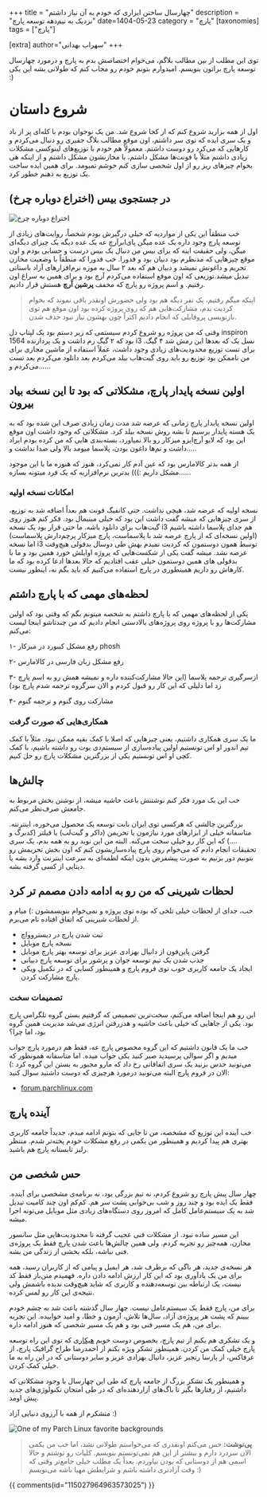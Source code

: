 +++
title = "چهارسال ساختن ابزاری که خودم به آن نیاز داشتم"
description = "نزدیک به نیم‌دهه توسعه پارچ"
date=1404-05-23
category = "پارچ"
[taxonomies]
tags = ["پارچ"]

[extra]
author="سهراب بهدانی"
+++

توی این مطلب از بین مطالب بلاگم، می‌خوام اختصاصش بدم به پارچ و درمورد چهارسال توسعه پارچ براتون بنویسم.
امیدوارم بتونم خودم رو مجاب کنم که طولانی بشه این یکی :)

<!-- more -->

# شروع داستان

اول از همه بزارید شروع کنم که از کجا شروع شد.
من یک نوجوان بودم با کله‌ای پر از باد و یک سری ایده که توی سر داشتم، اون موقع مطالب بلاگ حقیری رو دنبال می‌کردم و کارهایی که می‌کرد رو دوست داشتم. معمولاً هم خودم با توزیع‌های لینوکسی مشکلات زیادی داشتم مثلاً با فونت‌ها مشکل داشتم، با مخازنشون مشکل داشتم و از اینکه هی بخوام چیزهای ریز رو از اول شخصی سازی کنم خوشم نمیومد. برای همین ایده ساخت یک توزیع به ذهنم خطور کرد.

## در جستجوی بیس (اختراع دوباره چرخ)

![اختراع دوباره چرخ](https://s3.amazonaws.com/lowres.cartoonstock.com/history-cavemen-stone_age-prehistoric-wheel-inventing-jhan1287_low.jpg)

خب منطقاً این یکی از مواردیه که خیلی درگیرش بودم شخصاً، روایت‌های زیادی از توسعه پارچ وجود داره یک عده میگن پای‌ابرآرچ عه یک عده دیگه یک چیزای دیگه‌ای میگن، ولی حقیقت اینه که برای بیس من دنبال یک بیس درست و حسابی بودم و اون موقع چیزهایی که مدنظرم بود دبیان بود و فدورا. خب فدورا که منطقاً با وضعیت مخازن تحریم و داغونش نمیشد و دبیان هم که بعد ۲ سال به موزه نرم‌افزارهای آزاد باستانی تبدیل میشد.توزیعی که اون موقع استفاده می‌کردم آرچ بود و برای همین به سراغ اون رفتیم. و اسم پروژه رو پارچ که مخفف **پرشین آرچ** هستش قرار دادیم.

> اینکه میگم رفتیم، یک نفر دیگه هم بود ولی حضورش اونقدر باقی نموند که بخوام کردیت بدم، مشارکت‌هایی هم که روی پروژه کرده بود اون موقع هم توی بازنویسی پروفایلی که انجام دادیم اکثراً چون بهشون نیاز نبود حذف شدن.

وقتی که من پروژه رو شروع کردم سیستمی که زیر دستم بود یک لپتاپ دل inspiron 1564 بود که ۲ گیگ رم داشت و یک پردازنده i3 نسل یک که بعدها این رمش شد ۴ گیگ.
برای تست توزیع محدودیت‌های زیادی وجود داشت، عملاً استفاده از ماشین مجازی برای من ناممکن بود توزیع رو باید روی گیت‌هاب بیلد می‌کردم بعد دانلود می‌کردم بعد تست می‌کردم و......


## اولین نسخه پایدار پارچ، مشکلاتی که بود تا این نسخه بیاد بیرون

اولین نسخه پایدار پارچ زمانی که عرضه شد مدت زمان زیادی صرف این شده بود که به یک هسته پایدار برسیم تا بشه روش نسخه بیلد کرد. مشکلاتی که وجود داشت اون موقع این بود که لایو آرچ‌ایزو میزکار رو بالا نمیاورد، بسته‌بندی هایی که من کرده بودم ایراد داشت و تم‌ها داغون بودن، پلاسما میومد بالا ولی صدا نداشت و.....

از همه بدتر کالامارس بود که عین آدم کار نمی‌کرد، هنوز که هنوزه ما با این موجود مشکل داریم :))) بدترین نرم‌افزاریه که یک فرد میتونه بسازه...... 

### امکانات نسخه اولیه

نسخه اولیه که عرضه شد، هیچی نداشت. حتی کانفیگ فونت هم بعداً اضافه شد به توزیع، از سری چیزهایی که میشه گفت داشت این بود که خیلی مینیمال بود. فکر کنم هنوز روی گیت‌هاب برای دانلود باشه. ما حتی قرار بود یک نسخه i3 هم جدای پلاسما داشته باشیم (اولین نسخه‌ای که از پارچ عرضه شد با پلاسماست، پارچ میزکار پرچم‌دارش پلاسماست) اما نسخه i3 توسط همون دوستمون که کردیت نمیدم بهش طی دوسال بدقولی هیچ‌وقت عرضه نشد. میشه گفت یکی از شکست‌هایی که پروژه اوایلش خورد همین بود و ما با بدقولی های همین دوستمون خیلی عقب افتادیم که حالا بعدها ادعا کرده بود که ما کارهاش رو داریم همینطوری در پارچ استفاده می‌کنیم که باید بگم نه، اینطور نیست.

## لحظه‌های مهمی که با پارچ داشتم

یکی از لحظه‌های مهمی که با پارچ داشتم به شخصه میتونم بگم که وقتی بود که اولین مشارکت‌ها رو با پروژه روی پروژه‌های بالادستی انجام دادیم که من چندتاشو اینجا لیست می‌کنم:

۱- رفع مشکل کیبورد در میزکار phosh

۲- رفع مشکل زبان فارسی در کالامارس

۳- ازسرگیری ترجمه پلاسما (این حالا مشارکت‌کننده داره و نمیشه همش رو به اسم پارچ زد اما دلیلی که این کار رو قبول کردم و الان سرگروه ترجمه شدم پارچ بود)

۴- مشارکت روی گنوم و ترجمه گنوم 


### همکاری‌هایی که صورت گرفت
ما یک سری همکاری داشتیم، یعنی چیزهایی که اصلا با کمک بقیه ممکن نبود.
مثلاً با کمک تیم اندور او اس تونستیم اولین پیاده‌سازی از سیستم‌دی بوت رو داشته باشیم، با کمک کچی او اس تونستیم یکی از بزرگترین مشکلات پارچ رو حل کنیم.



## چالش‌ها
خب این یک مورد فکر کنم نوشتنش باعث حاشیه میشه، از نوشتن بخش مربوط به جامعش صرف‌نظر می‌کنم.

بزرگترین چالشی که هرکسی توی ایران بابت توسعه یک محصول می‌خوره، اینترنته. متاسفانه خیلی از ابزارهای مورد نیازمون یا تحریمن (داکر و گیت‌لب) یا فیلتر (کدبرگ و ....) که این کار رو خیلی سخت می‌کنه.
البته من این نوید رو به همه بدم، یک سری تحقیقات انجام دادم که می‌خوام روی پارچ پیاده‌سازیشون کنم که اون بخش تحریمش رو بتونیم دور بزنیم به صورت پیشفرض بدون اینکه لطمه‌ای به سرعت اینترنت وارد بشه یا دیتایی از کسی گرفته بشه.

## لحظات شیرینی که من رو به ادامه دادن مصمم تر کرد

خب، جدای از لحظات خیلی تلخی که بوده توی پروژه و نمی‌خوام بنویسمشون :) میام و از لحظات شیرینی که اتفاق افتاده نام می‌برم.

- ثبت شدن پارچ در دیستروواچ
- نسخه پارچ موبایل
- گرفتن پاین‌فون از دانیال بهزادی عزیز برای توسعه بهتر پارچ موبایل
- جذب شدن یک تیم توسعه جوان و پرشور برای توسعه پارچ دبیانی
- ایجاد یک جامعه کاربری خوب توی فروم پارچ و همینطور کسایی که در تکمیل ویکی پارچ مشارکت کردن.

### تصمیمات سخت

این رو هم اینجا اضافه می‌کنم، سخت‌ترین تصمیمی که گرفتیم بستن گروه تلگرامی پارچ بود. یکی از جاهایی که خیلی باعث حاشیه و هدررفتن انرژ‌ی می‌شد مدیریت همین گروه بود، اما چرا؟

خب ما یک قانون داشتیم که این گروه مخصوص پارچ عه، فقط هم درمورد پارچ جواب میدیم و اگر سوالی پرسیدید صبر کنید یکی جواب میده.
اما متاسفانه همونطور که می‌تونید حدس بزنید یک سری اتفاقاتی رخ داد که مارو مجبور به بستن این گروه کرد :)
الان در فروم پارچ البته می‌تونید درمورد هرچیزی که دوست داشتید سوال کنید:

- [forum.parchlinux.com](https://forum.parchlinux.com)


## آینده پارچ

خب آینده این توزیع که مشخصه، من تا جایی که بتونم ادامه میدم، جدیداً جامعه کاربری بهتری هم پیدا کردیم و همینطور من یکمی در رفع مشکلات خودم پخته‌تر شدم. منتظر رلیز تابستانه پارچ هم باشید.

## حس شخصی من

چهار سال پیش پارچ رو شروع کردم، نه تیم بزرگی بود، نه برنامه‌ی مشخصی برای آینده. فقط یک ایده بود و چند روز و شب بی‌خوابی پشت سر هم. کم‌کم اون چند کامیت تبدیل شد به یک سیستم‌عامل کامل که امروز روی دستگاه‌های زیادی مثل موبایل می‌تونه اجرا میشه.

این مسیر ساده نبود. از مشکلات فنی عجیب گرفته تا محدودیت‌هایی مثل سانسور مخازن، همه‌چیز رو تجربه کردم. ولی همین چالش‌ها باعث شدن پارچ فقط یک پروژه‌ی فنی نباشه، بلکه بخشی از زندگی من بشه.

هر نسخه‌ی جدید، هر باگی که برطرف شد، هر ایمیل و پیامی که از کاربران رسید، همه برای من یک یادآوری بود که این کار ارزش ادامه دادن داره. فهمیدم متن‌باز فقط کد نیست، یک ارتباطه بین توسعه‌دهنده و کاربری که شاید هیچ‌وقت ندیده باشمش ولی نتیجه‌ی این کار رو لمس کرده.

برای من، پارچ فقط یک سیستم‌عامل نیست. چهار سال گذشته باعث شد به چشم خودم ببینم که پشت هر پروژه‌ی آزاد، سال‌ها تلاش، آزمون و خطا، و امید خوابیده. این تجربه برای من، هم یک مسیر فنی بود و هم یک مسیر شخصی که هنوز ادامه داره.

و یک تشکری هم بکنم از تیم پارچ، بخصوص دوست خوبم [هیکاری](https://metantesan.com) که توی این راه توسعه پارچ خیلی کمک من کردن. همینطور تشکر ویژه بکنم از احمدرضا طراح گرافیک پارچ، از عرفاکس، از پارسا رنجبر عزیز، دانیال بهزادی عزیز و سایر دوستانی که در این راه به ما خیلی کمک کردن.

و همینطور یک تشکر بزرگ از جامعه پارچ که طی این چهارسال با وجود مشکلاتی که داشتیم، از رفتارها بگیر تا باگ‌های آزاردهنده‌ای که در طی امتحان تکنولوژی‌های جدید پیش اومد.

متشکرم از همه با آرزوی دنیایی آزاد :)

![One of my Parch Linux favorite backgrounds](https://git.parchlinux.com/artwork/wallpapers/media/branch/main/Banner.png)


> **پی‌نوشت:** حس می‌کنم اونقدری که می‌خواستم طولانی نشد، اما خب من یکمی الان سردرد دارم و بیشتر از این هم نمی‌تونستم بنویسم. کلیات رو نوشتم و حالا اسمی هم از دوستانی که بودن نیاوردم. بعداً یک مطلب خیلی جامع‌تر وقتی که وقت آزادتری داشته باشم و شرایطش مهیا باشه می‌نویسم :)


<div>
<meta name="fediverse:creator" content="@sohrab@bsd.cafe">
</div>

{{ comments(id="115027964963573025") }}

